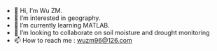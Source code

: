 - 👋 Hi, I’m Wu ZM.
- 👀 I’m interested in geography.
- 🌱 I’m currently learning MATLAB.
- 💞️ I’m looking to collaborate on soil moisture and drought monitoring
- 📫 How to reach me : wuzm96@126.com
